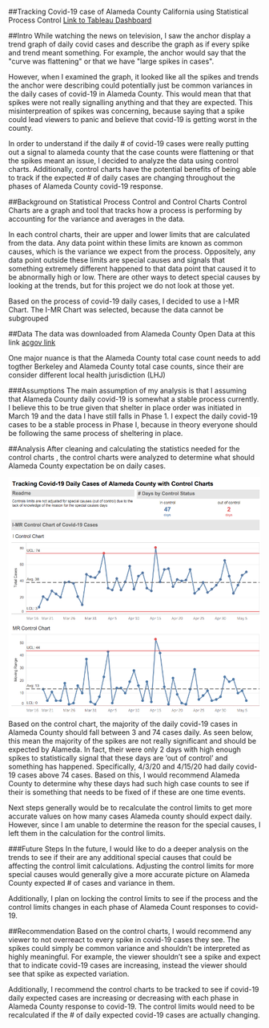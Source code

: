 ##Tracking Covid-19 case of Alameda County California using Statistical Process Control
[Link to Tableau Dashboard](https://public.tableau.com/profile/brenton.hsu5940#!/vizhome/AlamedaCountyControlChartCovid-19Cases/Overview?publish=yes)


##Intro
While watching the news on television, I saw the anchor display a trend graph of daily covid cases and describe the graph as if every spike and trend meant something. For example, the anchor would say that the "curve was flattening" or that we have "large spikes in cases". 

However, when I examined the graph, it looked like all the spikes and trends the anchor were describing could potentially just be common variances in the daily cases of covid-19 in Alameda County. This would mean that that spikes were not really signalling anything and that they are expected. This misinterpreation of spikes was concerning, because saying that a spike could lead viewers to panic and believe that covid-19 is getting worst in the county. 

In order to understand if the daily # of covid-19 cases were really putting out a signal to alameda county that the case counts were flattening or that the spikes meant an issue, I decided to analyze the data using control charts. Additionally, control charts have the potential benefits of being able to track if the expected # of daily cases are changing throughout the phases of Alameda County covid-19 response.


##Background on Statistical Process Control and Control Charts
Control Charts are a graph and tool that tracks how a process is performing by accounting for the variance and averages in the data.

In each control charts, their are upper and lower limits that are calculated from the data. Any data point within these limits are known as common causes, which is the variance we expect from the process. Oppositely, any data point outside these limits are special causes and signals that something extremely different happened to that data point that caused it to be abnormally high or low. There are other ways to detect special causes by looking at the trends, but for this project we do not look at those yet. 

Based on the process of covid-19 daily cases, I decided to use a I-MR Chart. The I-MR Chart was selected, because the data cannot be subgrouped

##Data
The data was downloaded from Alameda County Open Data at this link [acgov link](https://data.acgov.org/datasets/AC-HCSA::alameda-county-covid-19-cases-and-deaths-over-time-1/data)

One major nuance is that the Alameda County total case count needs to add togther Berkeley and Alameda County total case counts, since their are consider different local health jurisdiction (LHJ)

###Assumptions
The main assumption of my analysis is that I assuming that Alameda County daily covid-19 is somewhat a stable process currently. I believe this to be true given that shelter in place order was initiated in March 19 and the data I have still falls in Phase 1. I expect the daily covid-19 cases to be a stable process in Phase I, because in theory everyone should be following the same process of sheltering in place. 

##Analysis
After cleaning and calculating the statistics needed for the control charts , the control charts were analyzed to determine what should Alameda County expectation be on daily cases.

![](3_images/dashboard_screenshot.png)
Based on the control chart, the majority of the daily covid-19 cases in Alameda County should fall between 3 and 74 cases daily. As seen below, this mean the majority of the spikes are not really significant and should be expected by Alameda. In fact, their were only 2 days with high enough spikes to statistically signal that these days are ‘out of control’ and something has happened. Specifically, 4/3/20 and 4/15/20 had daily covid-19 cases above 74 cases. Based on this, I would recommend Alameda County to determine why these days had such high case counts to see if their is something that needs to be fixed of if these are one time events. 

Next steps generally would be to recalculate the control limits to get more accurate values on how many cases Alameda county should expect daily. However, since I am unable to determine the reason for the special causes, I left them in the calculation for the control limits. 


###Future Steps
In the future, I would like to do a deeper analysis on the trends to see if their are any additional special causes that could be affecting the control limit calculations. Adjusting the control limits for more special causes would generally give a more accurate picture on Alameda County expected # of cases and variance in them. 

Additionally, I plan on locking the control limits to see if the process and the control limits changes in each phase of Alameda Count responses to covid-19. 


##Recommendation 
Based on the control charts, I would recommend any viewer to not overreact to every spike in covid-19 cases they see. The spikes could simply be common variance and shouldn’t be interpreted as highly meaningful. For example, the viewer shouldn’t see a spike and expect that to indicate covid-19 cases are increasing, instead the viewer should see that spike as expected variation. 

Additionally, I recommend the control charts to be tracked to see if covid-19 daily expected cases are increasing or decreasing with each phase in Alameda County response to covid-19. The control limits would need to be recalculated if the # of daily expected covid-19 cases are actually changing. 

